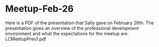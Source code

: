 # Meetup-Feb-26
Here is a PDF of the presentation that Sally gave on February 26th. The presentation gives an overview of the professional development environment and what the expectations for the meetup are.
LCMeetupPres1.pdf
